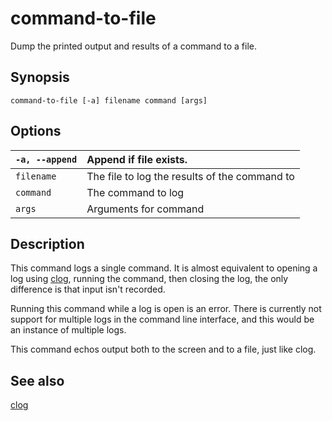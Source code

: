 # command-to-file #

Dump the printed output and results of a command to a file.

## Synopsis ##

```
command-to-file [-a] filename command [args]
```

## Options ##

| `-a, --append` | Append if file exists. |
|:---------------|:-----------------------|
| `filename`     | The file to log the results of the command to |
| `command`      | The command to log     |
| `args`         | Arguments for command  |

## Description ##

This command logs a single command. It is almost equivalent to opening a log
using [clog](cmd_clog.md), running the command, then closing the
log, the only difference is that input isn't recorded.

Running this command while a log is open is an error. There is currently not
support for multiple logs in the command line interface, and this would be an
instance of multiple logs.

This command echos output both to the screen and to a file, just like clog.

## See also ##

[clog](cmd_clog.md)
